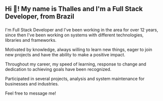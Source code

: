 <h2 align="left">Hi 👋! My name is Thalles and I'm a Full Stack Developer, from Brazil</h2>

###

<p align="left">I'm Full Stack Developer and I've been working in the area for over 12 years, since then I've been working on systems with different technologies, libraries and frameworks.</p>
<p align="left">Motivated by knowledge, always willing to learn new things, eager to join new projects and have the ability to make a positive impact.</p>
<p align="left">Throughout my career, my speed of learning, response to change and dedication to achieving goals have been recognized.</p>
<p align="left">Participated in several projects, analysis and system maintenance for businesses and industries.</p>
<p align="left">Feel free to message me!</p>

###
